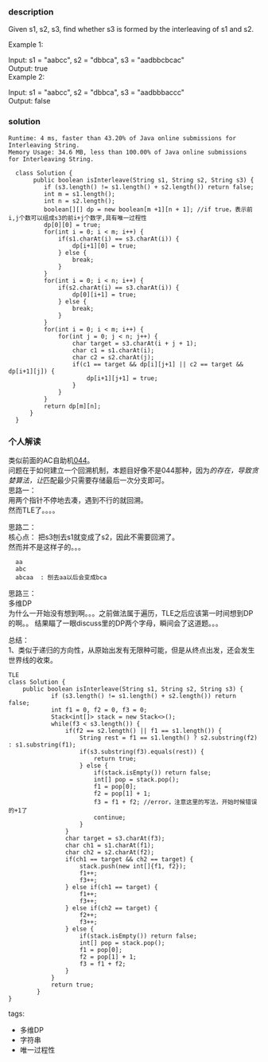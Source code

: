 ### description    
  Given s1, s2, s3, find whether s3 is formed by the interleaving of s1 and s2.  
    
  Example 1:  
    
  Input: s1 = "aabcc", s2 = "dbbca", s3 = "aadbbcbcac"  
  Output: true  
  Example 2:  
    
  Input: s1 = "aabcc", s2 = "dbbca", s3 = "aadbbbaccc"  
  Output: false  
### solution    
```    
Runtime: 4 ms, faster than 43.20% of Java online submissions for Interleaving String.  
Memory Usage: 34.6 MB, less than 100.00% of Java online submissions for Interleaving String.  
  
  class Solution {  
       public boolean isInterleave(String s1, String s2, String s3) {  
          if (s3.length() != s1.length() + s2.length()) return false;  
          int m = s1.length();  
          int n = s2.length();  
          boolean[][] dp = new boolean[m +1][n + 1]; //if true，表示前i,j个数可以组成s3的前i+j个数字,具有唯一过程性  
          dp[0][0] = true;  
          for(int i = 0; i < m; i++) {  
              if(s1.charAt(i) == s3.charAt(i)) {  
                  dp[i+1][0] = true;  
              } else {  
                  break;  
              }  
          }  
          for(int i = 0; i < n; i++) {  
              if(s2.charAt(i) == s3.charAt(i)) {  
                  dp[0][i+1] = true;  
              } else {  
                  break;  
              }  
          }  
          for(int i = 0; i < m; i++) {  
              for(int j = 0; j < n; j++) {  
                  char target = s3.charAt(i + j + 1);  
                  char c1 = s1.charAt(i);  
                  char c2 = s2.charAt(j);  
                  if(c1 == target && dp[i][j+1] || c2 == target && dp[i+1][j]) {  
                      dp[i+1][j+1] = true;  
                  }  
              }  
          }  
          return dp[m][n];  
      }  
  }  
```    
    
### 个人解读    
  类似前面的AC自助机[044](044_Wildcard%20Matching(Hard).md)。  
  问题在于如何建立一个回溯机制，本题目好像不是044那种，因为*的存在，导致贪婪算法，让*匹配最少只需要存储最后一次分支即可。  
  思路一：  
  用两个指针不停地去凑，遇到不行的就回溯。  
  然而TLE了。。。。  
    
  思路二：  
  核心点： 把s3刨去s1就变成了s2，因此不需要回溯了。  
  然而并不是这样子的。。。  
  ```  
    aa  
    abc  
    abcaa  : 刨去aa以后会变成bca     
  ```  
    
  思路三：  
  多维DP  
  为什么一开始没有想到啊。。。之前做法属于遍历，TLE之后应该第一时间想到DP的啊。。
  结果瞄了一眼discuss里的DP两个字母，瞬间会了这道题。。。    
    
  总结：  
  1、类似于递归的方向性，从原始出发有无限种可能，但是从终点出发，还会发生世界线的收束。  
    
  ```  
  TLE  
  class Solution {  
      public boolean isInterleave(String s1, String s2, String s3) {  
              if (s3.length() != s1.length() + s2.length()) return false;  
              int f1 = 0, f2 = 0, f3 = 0;  
              Stack<int[]> stack = new Stack<>();  
              while(f3 < s3.length()) {  
                  if(f2 == s2.length() || f1 == s1.length()) {  
                      String rest = f1 == s1.length() ? s2.substring(f2) : s1.substring(f1);  
                      if(s3.substring(f3).equals(rest)) {  
                          return true;  
                      } else {  
                          if(stack.isEmpty()) return false;  
                          int[] pop = stack.pop();  
                          f1 = pop[0];  
                          f2 = pop[1] + 1;  
                          f3 = f1 + f2; //error，注意这里的写法，开始时候错误的+1了  
                          continue;  
                      }  
                  }  
                  char target = s3.charAt(f3);  
                  char ch1 = s1.charAt(f1);  
                  char ch2 = s2.charAt(f2);  
                  if(ch1 == target && ch2 == target) {  
                      stack.push(new int[]{f1, f2});  
                      f1++;  
                      f3++;  
                  } else if(ch1 == target) {  
                      f1++;  
                      f3++;  
                  } else if(ch2 == target) {  
                      f2++;  
                      f3++;  
                  } else {  
                      if(stack.isEmpty()) return false;  
                      int[] pop = stack.pop();  
                      f1 = pop[0];  
                      f2 = pop[1] + 1;  
                      f3 = f1 + f2;  
                  }  
              }  
              return true;  
          }  
  }  
  ```  
    
    
tags:    
  -  多维DP  
  -  字符串  
  -  唯一过程性  
